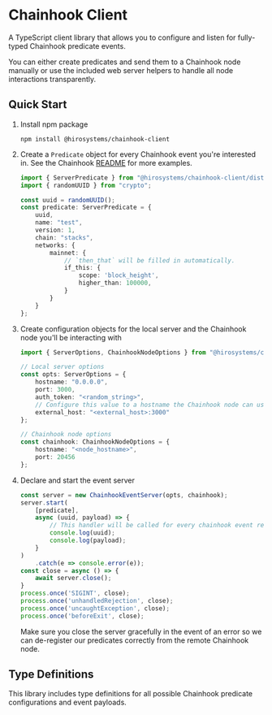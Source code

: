 # Chainhook Client

A TypeScript client library that allows you to configure and listen for fully-typed Chainhook
predicate events.

You can either create predicates and send them to a Chainhook node manually or use the included web
server helpers to handle all node interactions transparently.

## Quick Start

1. Install npm package
    ```
    npm install @hirosystems/chainhook-client
    ```

1. Create a `Predicate` object for every Chainhook event you're interested in. See the Chainhook
   [README](https://github.com/hirosystems/chainhook#readme) for more examples.
    ```typescript
    import { ServerPredicate } from "@hirosystems/chainhook-client/dist/server";
    import { randomUUID } from "crypto";

    const uuid = randomUUID();
    const predicate: ServerPredicate = {
        uuid,
        name: "test",
        version: 1,
        chain: "stacks",
        networks: {
            mainnet: {
                // `then_that` will be filled in automatically.
                if_this: {
                    scope: 'block_height',
                    higher_than: 100000,
                }
            }
        }
    };
    ```

1. Create configuration objects for the local server and the Chainhook node you'll be interacting
   with
    ```typescript
    import { ServerOptions, ChainhookNodeOptions } from "@hirosystems/chainhook-client/dist/server";

    // Local server options
    const opts: ServerOptions = {
        hostname: "0.0.0.0",
        port: 3000,
        auth_token: "<random_string>",
        // Configure this value to a hostname the Chainhook node can use to reach our local server.
        external_host: "<external_host>:3000"
    };

    // Chainhook node options
    const chainhook: ChainhookNodeOptions = {
        hostname: "<node_hostname>",
        port: 20456
    };
    ```

1. Declare and start the event server
    ```typescript
    const server = new ChainhookEventServer(opts, chainhook);
    server.start(
        [predicate],
        async (uuid, payload) => {
            // This handler will be called for every chainhook event received by our server
            console.log(uuid);
            console.log(payload);
        }
    )
        .catch(e => console.error(e));
    const close = async () => {
        await server.close();
    }
    process.once('SIGINT', close);
    process.once('unhandledRejection', close);
    process.once('uncaughtException', close);
    process.once('beforeExit', close);
    ```
    Make sure you close the server gracefully in the event of an error so we can de-register our
    predicates correctly from the remote Chainhook node.

## Type Definitions

This library includes type definitions for all possible Chainhook predicate configurations and event
payloads.
